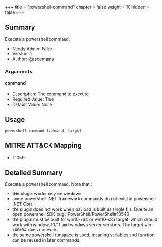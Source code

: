 +++
title = "powershell-command"
chapter = false
weight = 10
hidden = false
+++

## Summary
Execute a powershell command. 
  
- Needs Admin: False  
- Version: 1  
- Author: @ascemama  

### Arguments
#### command

- Description: The command to execute
- Required Value: True  
- Default Value: None  


## Usage

```
powershell-command [command] [args]
```

## MITRE ATT&CK Mapping

- T1059  
## Detailed Summary

Execute a powershell command. Note that :
 - this plugin works only on windows
 - some powershell .NET framework commands do not exist in powershell .NET Core
 - the plugin does not work when payload is built as single file. Due to an open powershell SDK bug : PowerShell/PowerShell#13540
 - the plugin must be built for win10-x64 or win10-x86 target. which should work with windows10/11 and windows server versions. The target win-x86/64 does not work. 
 - the same powershell runspace is used, meaning variables and function can be reused in later commands.
  